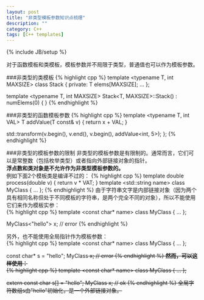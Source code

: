 ```yaml
---
layout: post
title: "非类型模板参数知识点梳理"
description: ""
category: C++
tags: [C++ templates]
---
```

{% include JB/setup %}

对于函数模板和类模板，模板参数并不局限于类型，普通值也可以作为模板参数。

###非类型的类模板
{% highlight cpp %}
template <typename T, int MAXSIZE>
class Stack {
private:
    T elems[MAXSIZE];
...
};


template <typename T, int MAXSIZE>
Stack<T, MAXSIZE>::Stack()
: numElems(0)
{
}
{% endhighlight %}

###非类型的函数模板参数
{% highlight cpp %}
template <typename T, int VAL>
T addValue(T const& v)
{
    return x + VAL;
}


std::transform(v.begin(), v.end(), v.begin(), addValue<int, 5>);
};
{% endhighlight %}

###非类型的模板参数的限制
非类型的模板参数是有限制的。通常而言，它们可以是常整数（包括枚举类型）或者指向外部链接对象的指针。  
**浮点数和类对象是不允许作为非类型模板参数的。**  
例如下面2个模板类是编译不过的： 
{% highlight cpp %}
template <double VAT>
double process(double v)
{
    return v * VAT;
}
template <std::string name>
class MyClass {
...
};
{% endhighlight %}
由于字符串文字是内部链接对象（因为两个具有相同名称但处于不同模板的字符串，是两个完全不同的对象），所以不能使用它们来作为模板实参：  
{% highlight cpp %}
template <const char* name>
class MyClass {
...
};


MyClass<"hello"> x; // error
{% endhighlight %}

另外，也不能使用全局指针作为模板参数：  
{% highlight cpp %}
template <const char* name>
class MyClass {
...
};


const char* s = "hello";
MyClass<s> x;   // error
{% endhighlight %}
**然而，可以这样使用：**  
{% highlight cpp %}
template <const char* name>
class MyClass {
...
};


extern const char s[] = "hello";
MyClass<s> x; // ok
{% endhighlight %}
全局字符数组s由"hello"初始化，是一个外部链接对象。



